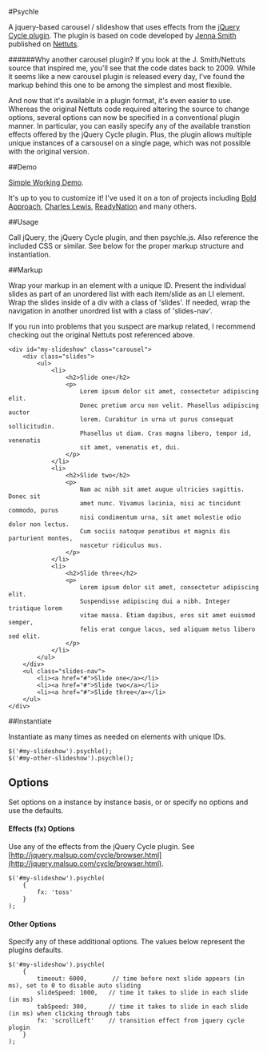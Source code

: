 #Psychle

A jquery-based carousel / slideshow that uses effects from the [jQuery Cycle plugin](http://jquery.malsup.com/cycle/). The plugin is based on code developed by [Jenna Smith](http://net.tutsplus.com/author/jennasmith/) published on [Nettuts](http://net.tutsplus.com/tutorials/javascript-ajax/building-an-auto-scrolling-slideshow-that-works-with-and-without-javascript/).

######Why another carousel plugin?
If you look at the J. Smith/Nettuts source that inspired me, you'll see that the code dates back to 2009. While it seems like a new carousel plugin is released every day, I've found the markup behind this one to be among the simplest and most flexible.

And now that it's available in a plugin format, it's even easier to use. Whereas the original Nettuts code required altering the source to change options, several options can now be specified in a conventional plugin manner. In particular, you can easily specify any of the available transtion effects offered by the jQuery Cycle plugin. Plus, the plugin allows multiple unique instances of a carsousel on a single page, which was not possible with the original version.

##Demo

[Simple Working Demo](http://www.technotarek.com/psychle/demo.html).

It's up to you to customize it! I've used it on a ton of projects including [Bold Approach](http://www.boldapproach.org), [Charles Lewis](http://www.charles-lewis.com), [ReadyNation](http://readynation.org) and many others.

##Usage

Call jQuery, the jQuery Cycle plugin, and then psychle.js. Also reference the included CSS or similar. See below for the proper markup structure and instantiation.

##Markup

Wrap your markup in an element with a unique ID. Present the individual slides as part of an unordered list with each item/slide as an LI element. Wrap the slides inside of a div with a class of 'slides'. If needed, wrap the navigation in another unordred list with a class of 'slides-nav'.

If you run into problems that you suspect are markup related, I recommend checking out the original Nettuts post referenced above.


    <div id="my-slideshow" class="carousel">
        <div class="slides">
            <ul>
                <li>
                    <h2>Slide one</h2>
                    <p>
                        Lorem ipsum dolor sit amet, consectetur adipiscing elit.
                        Donec pretium arcu non velit. Phasellus adipiscing auctor
                        lorem. Curabitur in urna ut purus consequat sollicitudin.
                        Phasellus ut diam. Cras magna libero, tempor id, venenatis
                        sit amet, venenatis et, dui.
                    </p>
                </li>
                <li>
                    <h2>Slide two</h2>
                    <p>
                        Nam ac nibh sit amet augue ultricies sagittis. Donec sit
                        amet nunc. Vivamus lacinia, nisi ac tincidunt commodo, purus
                        nisi condimentum urna, sit amet molestie odio dolor non lectus.
                        Cum sociis natoque penatibus et magnis dis parturient montes,
                        nascetur ridiculus mus.
                    </p>
                </li>
                <li>
                    <h2>Slide three</h2>
                    <p>
                        Lorem ipsum dolor sit amet, consectetur adipiscing elit.
                        Suspendisse adipiscing dui a nibh. Integer tristique lorem
                        vitae massa. Etiam dapibus, eros sit amet euismod semper,
                        felis erat congue lacus, sed aliquam metus libero sed elit.
                    </p>
                </li>
            </ul>
        </div>
        <ul class="slides-nav">
            <li><a href="#">Slide one</a></li>
            <li><a href="#">Slide two</a></li>
            <li><a href="#">Slide three</a></li>
        </ul>
    </div>

##Instantiate

Instantiate as many times as needed on elements with unique IDs.

    $('#my-slideshow').psychle();
    $('#my-other-slideshow').psychle();

## Options

Set options on a instance by instance basis, or or specify no options and use the defaults.

#### Effects (fx) Options

Use any of the effects from the jQuery Cycle plugin. See [http://jquery.malsup.com/cycle/browser.html](http://jquery.malsup.com/cycle/browser.html).

    $('#my-slideshow').psychle(
        {
            fx: 'toss'
        }
    );

#### Other Options

Specify any of these additional options. The values below represent the plugins defaults.

    $('#my-slideshow').psychle(
        {
            timeout: 6000,       // time before next slide appears (in ms), set to 0 to disable auto sliding
            slideSpeed: 1000,   // time it takes to slide in each slide (in ms)
            tabSpeed: 300,      // time it takes to slide in each slide (in ms) when clicking through tabs
            fx: 'scrollLeft'    // transition effect from jquery cycle plugin
        }
    );
